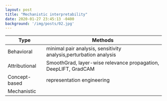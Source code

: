 ```yaml
---
layout: post
title: "Mechanistic interpretability"
date: 2020-01-27 23:45:13 -0400
background: '/img/posts/02.jpg'
---
```



| Type          | Methods                                                           |
|---------------|-------------------------------------------------------------------|
| Behavioral    | minimal pair analysis, sensitivity analysis,perturbation analysis |
| Attributional | SmoothGrad, layer-wise relevance propagation, DeepLIFT, GradCAM   |
| Concept-based | representation engineering                                        |
| Mechanistic   |                                                                   |

